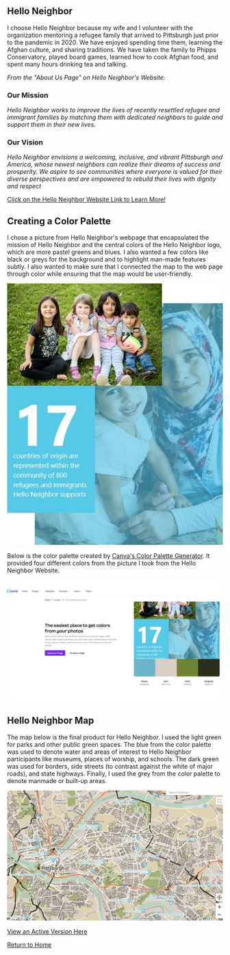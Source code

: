 ## Hello Neighbor 

I choose Hello Neighbor because my wife and I volunteer with the organization mentoring a refugee family that arrived to Pittsburgh just prior to the pandemic in 2020. We have enjoyed spending time them, learning the Afghan culture, and sharing traditions. We have taken the family to Phipps Conservatory, played board games, learned how to cook Afghan food, and spent many hours drinking tea and talking. 

*From the "About Us Page" on Hello Neighbor's Website:*  

### Our Mission

*Hello Neighbor works to improve the lives of recently resettled refugee and immigrant families by matching them with dedicated neighbors to guide and support them in their new lives.*

### Our Vision

*Hello Neighbor envisions a welcoming, inclusive, and vibrant Pittsburgh and America, whose newest neighbors can realize their dreams of success and prosperity. We aspire to see communities where everyone is valued for their diverse perspectives and are empowered to rebuild their lives with dignity and respect*

[Click on the Hello Neighbor Website Link to Learn More!](https://www.helloneighbor.io/about)

## Creating a Color Palette

I chose a picture from Hello Neighbor's webpage that encapsulated the mission of Hello Neighbor and the central colors of the Hello Neighbor logo, which are more pastel greens and blues. I also wanted a few colors like black or greys for the background and to highlight man-made features subtly. I also wanted to make sure that I connected the map to the web page through color while ensuring that the map would be user-friendly. 

![picture](Pictures/HelloNeighbor_Pic.jpg)

Below is the color palette created by [Canva's Color Palette Generator](https://www.canva.com/colors/color-palette-generator/). It provided four different colors from the picture I took from the Hello Neighbor Website.

![Palette](Pictures/HelloNeighbor_ColorPalette.jpg)

## Hello Neighbor Map

The map below is the final product for Hello Neighbor. I used the light green for parks and other public green spaces. The blue from the color palette was used to denote water and areas of interest to Hello Neighbor participants like museums, places of worship, and schools. The dark green was used for borders, side streets (to contrast against the white of major roads), and state highways. Finally, I used the grey from the color palette to denote manmade or built-up areas.

![Map](Pictures/HelloMap.jpg)

[View an Active Version Here](ActiveMap.html)

[Return to Home](README.md)
